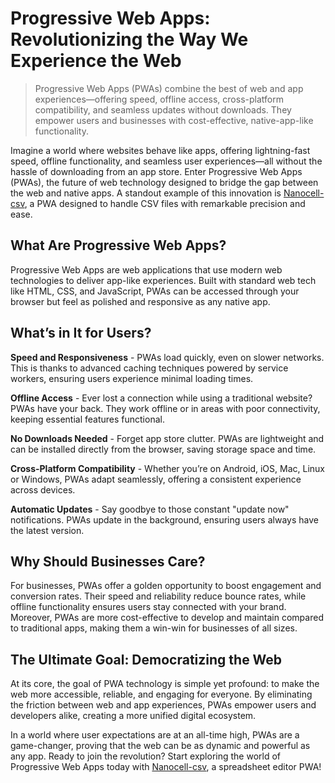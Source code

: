 # Progressive Web Apps: Revolutionizing the Way We Experience the Web

>  Progressive Web Apps (PWAs) combine the best of web and app experiences—offering speed, offline access, cross-platform compatibility, and seamless updates without downloads. They empower users and businesses with cost-effective, native-app-like functionality.

Imagine a world where websites behave like apps, offering lightning-fast speed, offline functionality, and seamless user experiences—all without the hassle of downloading from an app store. Enter Progressive Web Apps (PWAs), the future of web technology designed to bridge the gap between the web and native apps. A standout example of this innovation is [Nanocell-csv](https://www.nanocell-csv.com/), a PWA designed to handle CSV files with remarkable precision and ease.



## What Are Progressive Web Apps?
Progressive Web Apps are web applications that use modern web technologies to deliver app-like experiences. Built with standard web tech like HTML, CSS, and JavaScript, PWAs can be accessed through your browser but feel as polished and responsive as any native app.

## What’s in It for Users?

**Speed and Responsiveness** - PWAs load quickly, even on slower networks. This is thanks to advanced caching techniques powered by service workers, ensuring users experience minimal loading times.

**Offline Access** - Ever lost a connection while using a traditional website? PWAs have your back. They work offline or in areas with poor connectivity, keeping essential features functional.

**No Downloads Needed** - Forget app store clutter. PWAs are lightweight and can be installed directly from the browser, saving storage space and time.

**Cross-Platform Compatibility** - Whether you’re on Android, iOS, Mac, Linux or Windows, PWAs adapt seamlessly, offering a consistent experience across devices.

**Automatic Updates** - Say goodbye to those constant "update now" notifications. PWAs update in the background, ensuring users always have the latest version.

## Why Should Businesses Care? 

For businesses, PWAs offer a golden opportunity to boost engagement and conversion rates. Their speed and reliability reduce bounce rates, while offline functionality ensures users stay connected with your brand. Moreover, PWAs are more cost-effective to develop and maintain compared to traditional apps, making them a win-win for businesses of all sizes.

## The Ultimate Goal: Democratizing the Web
At its core, the goal of PWA technology is simple yet profound: to make the web more accessible, reliable, and engaging for everyone. By eliminating the friction between web and app experiences, PWAs empower users and developers alike, creating a more unified digital ecosystem.

In a world where user expectations are at an all-time high, PWAs are a game-changer, proving that the web can be as dynamic and powerful as any app. Ready to join the revolution? Start exploring the world of Progressive Web Apps today with [Nanocell-csv](https://www.nanocell-csv.com/), a spreadsheet editor PWA!


